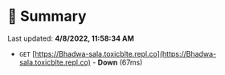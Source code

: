 # 📖 Summary
Last updated: **4/8/2022, 11:58:34 AM**

- `GET` [https://Bhadwa-sala.toxicblte.repl.co](https://Bhadwa-sala.toxicblte.repl.co) - **Down** (67ms)
